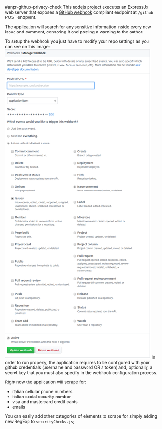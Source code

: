 #anpr-github-privacy-check
This nodejs project executes an ExpressJs web server that exposes a 
[GitHub webhook](https://developer.github.com/webhooks) compliant endpoint
at `/github` POST endpoint.

The application will search for any sensitive information inside every new issue
and comment, censoring it and posting a warning to the author.

To setup the webhook you just have to modify your repo settings as you can
see on this image: 
![Immagine di configurazione web hooks github](https://github.com/SoluzioniFutura/anpr-github-privacy-check/blob/master/info.png?raw=true)
In order to run properly, the application requires to be configured with your
github credentials (username and password OR a token) and, optionally, a secret key
that you must also specify in the webhook configuration process.

Right now the application will scrape for:
- italian cellular phone numbers
- italian social security number
- visa and mastercard credit cards
- emails

You can easily add other categories of elements to scrape for simply adding 
new RegExp to `securityChecks.js`;
